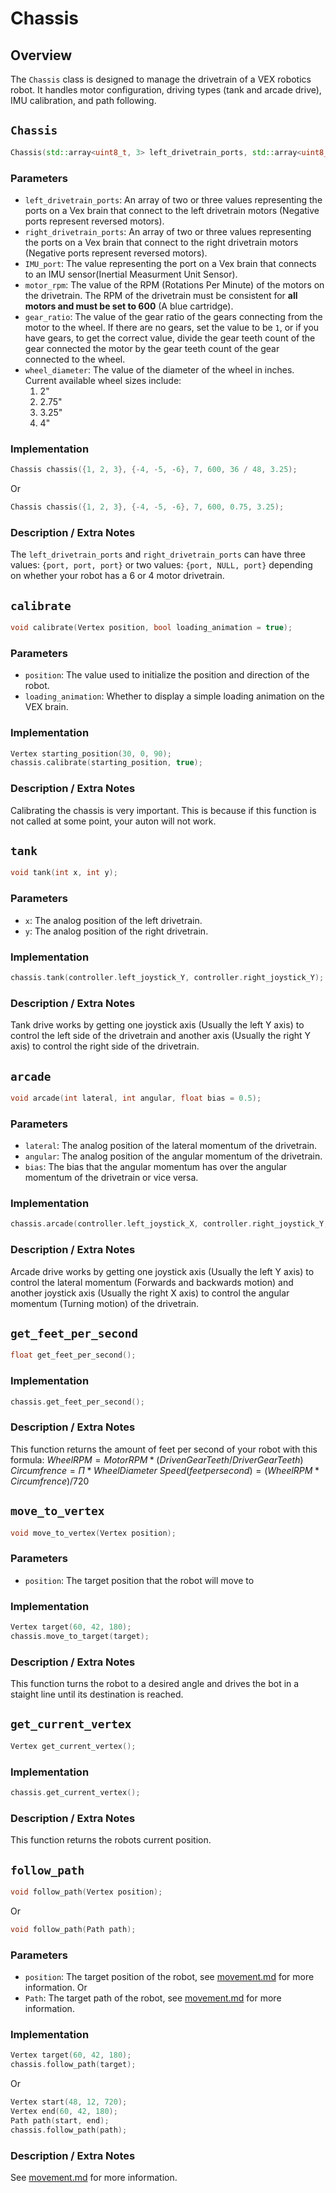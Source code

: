# Chassis
## Overview
The ```Chassis``` class is designed to manage the drivetrain of a VEX robotics robot. It handles motor configuration, driving types (tank and arcade drive), IMU calibration, and path following.

## ```Chassis```
```cpp
Chassis(std::array<uint8_t, 3> left_drivetrain_ports, std::array<uint8_t, 3> right_drivetrain_ports, uint8_t IMU_port, float motor_rpm, float gear_ratio, float wheel_diameter);
```
### Parameters
 * ```left_drivetrain_ports```: An array of two or three values representing the ports on a Vex brain that connect to the left drivetrain motors (Negative ports represent reversed motors).
 * ```right_drivetrain_ports```: An array of two or three values representing the ports on a Vex brain that connect to the right drivetrain motors (Negative ports represent reversed motors).
 * ```IMU_port```: The value representing the port on a Vex brain that connects to an IMU sensor(Inertial Measurment Unit Sensor).
 * ```motor_rpm```: The value of the RPM (Rotations Per Minute) of the motors on the drivetrain. The RPM of the drivetrain must be consistent for **all motors and must be set to 600** (A blue cartridge).
 * ```gear_ratio```: The value of the gear ratio of the gears connecting from the motor to the wheel. If there are no gears, set the value to be ```1```, or if you have gears, to get the correct value, divide the gear teeth count of the gear connected the motor by the gear teeth count of the gear connected to the wheel.
 * ```wheel_diameter```: The value of the diameter of the wheel in inches. Current available wheel sizes include:
   1. 2"
   2. 2.75"
   3. 3.25"
   4. 4"

### Implementation
```cpp
Chassis chassis({1, 2, 3}, {-4, -5, -6}, 7, 600, 36 / 48, 3.25);
```
Or
```cpp
Chassis chassis({1, 2, 3}, {-4, -5, -6}, 7, 600, 0.75, 3.25);
```

### Description / Extra Notes
The ```left_drivetrain_ports``` and ```right_drivetrain_ports``` can have three values: ```{port, port, port}``` or two values: ```{port, NULL, port}``` depending on whether your robot has a 6 or 4 motor drivetrain.

## ```calibrate```
```cpp
void calibrate(Vertex position, bool loading_animation = true);
```

### Parameters
 * ```position```: The value used to initialize the position and direction of the robot.
 * ```loading_animation```: Whether to display a simple loading animation on the VEX brain.

### Implementation
```cpp
Vertex starting_position(30, 0, 90);
chassis.calibrate(starting_position, true);
```

### Description / Extra Notes
Calibrating the chassis is very important. This is because if this function is not called at some point, your auton will not work.

## ```tank```
```cpp
void tank(int x, int y);
```

### Parameters
 * ```x```: The analog position of the left drivetrain.
 * ```y```: The analog position of the right drivetrain.

### Implementation
```cpp
chassis.tank(controller.left_joystick_Y, controller.right_joystick_Y);
```

### Description / Extra Notes
Tank drive works by getting one joystick axis (Usually the left Y axis) to control the left side of the drivetrain and another axis (Usually the right Y axis) to control the right side of the drivetrain.

## ```arcade```
```cpp
void arcade(int lateral, int angular, float bias = 0.5);
```

### Parameters
 * ```lateral```: The analog position of the lateral momentum of the drivetrain.
 * ```angular```: The analog position of the angular momentum of the drivetrain.
 * ```bias```: The bias that the angular momentum has over the angular momentum of the drivetrain or vice versa.

### Implementation
```cpp
chassis.arcade(controller.left_joystick_X, controller.right_joystick_Y, 0.5);
```

### Description / Extra Notes
Arcade  drive works by getting one joystick axis (Usually the left Y axis) to control the lateral momentum (Forwards and backwards motion) and  another joystick axis (Usually the right X axis) to control the angular momentum (Turning motion) of the drivetrain.


## ```get_feet_per_second```
```cpp
float get_feet_per_second();
```

### Implementation
```cpp
chassis.get_feet_per_second();
```

### Description / Extra Notes
This function returns the amount of feet per second of your robot with this formula:
$Wheel RPM=Motor RPM*(Driven Gear Teeth / Driver Gear Teeth)$
$Circumfrence=\Pi*Wheel Diameter$
$Speed (feet per second)=(Wheel RPM*Circumfrence)/720$

## ```move_to_vertex```
```cpp
void move_to_vertex(Vertex position);
```

### Parameters
 * ```position```: The target position that the robot will move to

### Implementation
```cpp
Vertex target(60, 42, 180);
chassis.move_to_target(target);
```

### Description / Extra Notes
This function turns the robot to a desired angle and drives the bot in a staight line until its destination is reached.

## ```get_current_vertex```
```cpp
Vertex get_current_vertex();
```

### Implementation
```cpp
chassis.get_current_vertex();
```

### Description / Extra Notes
This function returns the robots current position.

## ```follow_path```
```cpp
void follow_path(Vertex position);
```
Or
```cpp
void follow_path(Path path);
```

### Parameters
 * ```position```: The target position of the robot, see [movement.md](https://github.com/Rohan-Bharatia/HYDRAlib/blob/main/docs/movement.md) for more information.
Or
 * ```Path```: The target path of the robot, see [movement.md](https://github.com/Rohan-Bharatia/HYDRAlib/blob/main/docs/movement.md) for more information.

### Implementation
```cpp
Vertex target(60, 42, 180);
chassis.follow_path(target);
```
Or
```cpp
Vertex start(48, 12, 720);
Vertex end(60, 42, 180);
Path path(start, end);
chassis.follow_path(path);
```

### Description / Extra Notes
See [movement.md](https://github.com/Rohan-Bharatia/HYDRAlib/blob/main/docs/movement.md) for more information.
